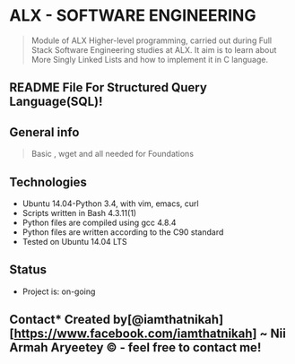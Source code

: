 # ALX - SOFTWARE ENGINEERING
> Module of ALX Higher-level programming, carried out during Full Stack Software Engineering studies at ALX. It aim is to learn about More Singly Linked Lists and how to implement it in C language.

## README File For Structured Query Language(SQL)!

## General info
> Basic , wget and all needed for Foundations

## Technologies
* Ubuntu 14.04-Python 3.4, with vim, emacs, curl
* Scripts written in Bash 4.3.11(1)
* Python files are compiled using gcc 4.8.4
* Python files are written according to the C90 standard
* Tested on Ubuntu 14.04 LTS
## Status
* Project is: on-going

## Contact* Created by[@iamthatnikah][https://www.facebook.com/iamthatnikah] ~ Nii Armah Aryeetey © - feel free to contact me!
